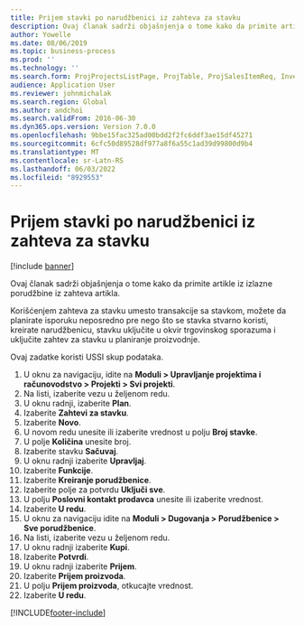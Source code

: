```yaml
---
title: Prijem stavki po narudžbenici iz zahteva za stavku
description: Ovaj članak sadrži objašnjenja o tome kako da primite artikle iz izlazne porudžbine iz zahteva artikla.
author: Yowelle
ms.date: 08/06/2019
ms.topic: business-process
ms.prod: ''
ms.technology: ''
ms.search.form: ProjProjectsListPage, ProjTable, ProjSalesItemReq, InventItemIdLookupSimple, PurchCreateFromSalesOrder, VendAccountItemLookup, PurchTable, PurchEditLines
audience: Application User
ms.reviewer: johnmichalak
ms.search.region: Global
ms.author: andchoi
ms.search.validFrom: 2016-06-30
ms.dyn365.ops.version: Version 7.0.0
ms.openlocfilehash: 9bbe15fac325ad00bdd2f2fc6ddf3ae15df45271
ms.sourcegitcommit: 6cfc50d89528df977a8f6a55c1ad39d99800d9b4
ms.translationtype: MT
ms.contentlocale: sr-Latn-RS
ms.lasthandoff: 06/03/2022
ms.locfileid: "8929553"
---
```

# <a name="receive-items-on-purchase-order-from-item-requirement"></a>Prijem stavki po narudžbenici iz zahteva za stavku

[!include [banner](../../includes/banner.md)]

Ovaj članak sadrži objašnjenja o tome kako da primite artikle iz izlazne porudžbine iz zahteva artikla.

Korišćenjem zahteva za stavku umesto transakcije sa stavkom, možete da planirate isporuku neposredno pre nego što se stavka stvarno koristi, kreirate narudžbenicu, stavku uključite u okvir trgovinskog sporazuma i uključite zahtev za stavku u planiranje proizvodnje. 

Ovaj zadatke koristi USSI skup podataka.

1. U oknu za navigaciju, idite na **Moduli > Upravljanje projektima i računovodstvo > Projekti > Svi projekti**.
2. Na listi, izaberite vezu u željenom redu.
3. U oknu radnji, izaberite **Plan**.
4. Izaberite **Zahtevi za stavku**.
5. Izaberite **Novo**.
6. U novom redu unesite ili izaberite vrednost u polju **Broj stavke**.
7. U polje **Količina** unesite broj.
8. Izaberite stavku **Sačuvaj**.
9. U oknu radnji izaberite **Upravljaj**.
10. Izaberite **Funkcije**.
11. Izaberite **Kreiranje porudžbenice**.
12. Izaberite polje za potvrdu **Uključi sve**.
13. U polju **Poslovni kontakt prodavca** unesite ili izaberite vrednost.
14. Izaberite **U redu**.
15. U oknu za navigaciju idite na **Moduli > Dugovanja > Porudžbenice > Sve porudžbenice**.
16. Na listi, izaberite vezu u željenom redu.
17. U oknu radnji izaberite **Kupi**.
18. Izaberite **Potvrdi**.
19. U oknu radnji izaberite **Prijem**.
20. Izaberite **Prijem proizvoda**.
21. U polju **Prijem proizvoda**, otkucajte vrednost.
22. Izaberite **U redu**.



[!INCLUDE[footer-include](../../includes/footer-banner.md)]